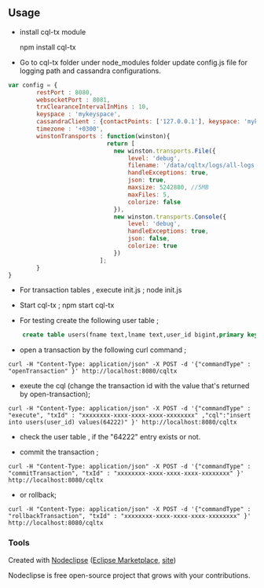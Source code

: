 
## Usage

- install  cql-tx module 

	npm install cql-tx

- Go to cql-tx folder under node_modules folder update config.js file for logging path and cassandra configurations.
```javascript
var config = {
		restPort : 8080,
		websocketPort : 8081,
		trxClearanceIntervalInMins : 10,
		keyspace : 'mykeyspace',
		cassandraClient : {contactPoints: ['127.0.0.1'], keyspace: 'mykeyspace'},
		timezone : '+0300',
		winstonTransports : function(winston){
							return [
		                      new winston.transports.File({
		                          level: 'debug',
		                          filename: '/data/cqltx/logs/all-logs.log',
		                          handleExceptions: true,
		                          json: true,
		                          maxsize: 5242880, //5MB
		                          maxFiles: 5,
		                          colorize: false
		                      }),
		                      new winston.transports.Console({
		                          level: 'debug',
		                          handleExceptions: true,
		                          json: false,
		                          colorize: true
		                      })
		                  ];
		}
}
```

- For transaction tables , execute init.js ;
	node init.js

- Start cql-tx ;
	npm start cql-tx

- For testing create the following user table ; 
```sql
	create table users(fname text,lname text,user_id bigint,primary key (user_id));
```
- open a transaction by the following curl command ;
```bashscript
curl -H "Content-Type: application/json" -X POST -d '{"commandType" : "openTransaction" }' http://localhost:8080/cqltx
```
- exeute the cql (change the transaction id with the value that's returned by open-transaction);
```bashscript
curl -H "Content-Type: application/json" -X POST -d '{"commandType" : "execute", "txId" : "xxxxxxxx-xxxx-xxxx-xxxx-xxxxxxxx" ,"cql":"insert into users(user_id) values(64222)" }' http://localhost:8080/cqltx
```

- check the user table ,  if the "64222" entry exists or not.

- commit the transaction ;
```bashscript
curl -H "Content-Type: application/json" -X POST -d '{"commandType" : "commitTransaction", "txId" : "xxxxxxxx-xxxx-xxxx-xxxx-xxxxxxxx" }' http://localhost:8080/cqltx
```

- or rollback;
```bashscript
curl -H "Content-Type: application/json" -X POST -d '{"commandType" : "rollbackTransaction", "txId" : "xxxxxxxx-xxxx-xxxx-xxxx-xxxxxxxx" }' http://localhost:8080/cqltx
```

### Tools

Created with [Nodeclipse](https://github.com/Nodeclipse/nodeclipse-1)
 ([Eclipse Marketplace](http://marketplace.eclipse.org/content/nodeclipse), [site](http://www.nodeclipse.org))   

Nodeclipse is free open-source project that grows with your contributions.
